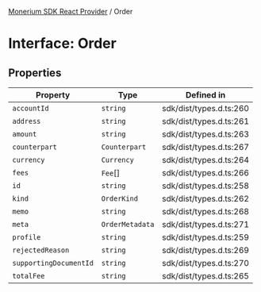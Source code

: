 [Monerium SDK React Provider](../README.md) / Order

# Interface: Order

## Properties

| Property               | Type            | Defined in              |
| ---------------------- | --------------- | ----------------------- |
| `accountId`            | `string`        | sdk/dist/types.d.ts:260 |
| `address`              | `string`        | sdk/dist/types.d.ts:261 |
| `amount`               | `string`        | sdk/dist/types.d.ts:263 |
| `counterpart`          | `Counterpart`   | sdk/dist/types.d.ts:267 |
| `currency`             | `Currency`      | sdk/dist/types.d.ts:264 |
| `fees`                 | `Fee`[]         | sdk/dist/types.d.ts:266 |
| `id`                   | `string`        | sdk/dist/types.d.ts:258 |
| `kind`                 | `OrderKind`     | sdk/dist/types.d.ts:262 |
| `memo`                 | `string`        | sdk/dist/types.d.ts:268 |
| `meta`                 | `OrderMetadata` | sdk/dist/types.d.ts:271 |
| `profile`              | `string`        | sdk/dist/types.d.ts:259 |
| `rejectedReason`       | `string`        | sdk/dist/types.d.ts:269 |
| `supportingDocumentId` | `string`        | sdk/dist/types.d.ts:270 |
| `totalFee`             | `string`        | sdk/dist/types.d.ts:265 |
